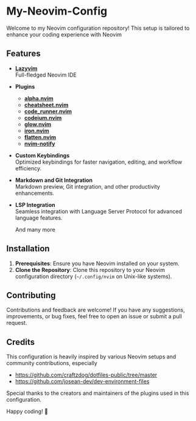 # My-Neovim-Config
Welcome to my Neovim configuration repository! This setup is tailored to enhance your coding experience with Neovim

## Features
- **<a href="https://github.com/LazyVim/LazyVim">Lazyvim</a>** </br>
  Full-fledged Neovim IDE
- **Plugins**
  - **<a href="https://github.com/goolord/alpha-nvim">alpha.nvim</a>**
  - **<a href="https://github.com/sudormrfbin/cheatsheet.nvim">cheatsheet.nvim</a>**
  - **<a href="https://github.com/CRAG666/code_runner.nvim">code_runner.nvim</a>**
  - **<a href="https://github.com/Exafunction/codeium.nvim">codeium.nvim</a>**
  - **<a href="https://github.com/ellisonleao/glow.nvim">glow.nvim</a>**
  - **<a href="https://github.com/Vigemus/iron.nvim">iron.nvim</a>**
  - **<a href="https://github.com/willothy/flatten.nvim">flatten.nvim</a>**
  - **<a href="https://github.com/rcarriga/nvim-notify">nvim-notify</a>**

- **Custom Keybindings**</br>
  Optimized keybindings for faster navigation, editing, and workflow efficiency.
- **Markdown and Git Integration**</br>
  Markdown preview, Git integration, and other productivity enhancements.
- **LSP Integration**</br>
  Seamless integration with Language Server Protocol for advanced language features.

  And many more

## Installation
1. **Prerequisites**: Ensure you have Neovim installed on your system.
2. **Clone the Repository**: Clone this repository to your Neovim configuration directory (`~/.config/nvim` on Unix-like systems).

## Contributing

Contributions and feedback are welcome! If you have any suggestions, improvements, or bug fixes, feel free to open an issue or submit a pull request.

## Credits

This configuration is heavily inspired by various Neovim setups and community contributions, especially
-  https://github.com/craftzdog/dotfiles-public/tree/master
-  https://github.com/josean-dev/dev-environment-files

Special thanks to the creators and maintainers of the plugins used in this configuration.

Happy coding! 🚀
